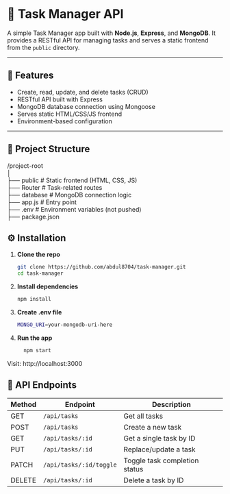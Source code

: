 # 📝 Task Manager API

A simple Task Manager app built with **Node.js**, **Express**, and **MongoDB**. It provides a RESTful API for managing tasks and serves a static frontend from the `public` directory.

---

## 🚀 Features

- Create, read, update, and delete tasks (CRUD)
- RESTful API built with Express
- MongoDB database connection using Mongoose
- Serves static HTML/CSS/JS frontend
- Environment-based configuration

---

## 📁 Project Structure

/project-root<br>
│<br>
├── public              # Static frontend (HTML, CSS, JS)<br>
├── Router              # Task-related routes<br>
├── database            # MongoDB connection logic<br>
├── app.js              # Entry point<br>
├── .env                # Environment variables (not pushed)<br>
├── package.json<br>



## ⚙️ Installation

1. **Clone the repo**
   ```bash
   git clone https://github.com/abdul8704/task-manager.git
   cd task-manager
   ```
2. **Install dependencies**
    ```bash
    npm install
    ```
3. **Create .env file**
    ```bash
    MONGO_URI=your-mongodb-uri-here
    ```
4. **Run the app**
    ```bash
      npm start
    ```

Visit: http://localhost:3000

## 📡 API Endpoints

| Method | Endpoint                  | Description                    |
|--------|---------------------------|--------------------------------|
| GET    | `/api/tasks`              | Get all tasks                  |
| POST   | `/api/tasks`              | Create a new task              |
| GET    | `/api/tasks/:id`          | Get a single task by ID        |
| PUT    | `/api/tasks/:id`          | Replace/update a task          |
| PATCH  | `/api/tasks/:id/toggle`   | Toggle task completion status  |
| DELETE | `/api/tasks/:id`          | Delete a task by ID            |



